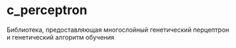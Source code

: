 # c_perceptron
Библиотека, предоставляющая многослойный генетический перцептрон и генетический алгоритм обучения
